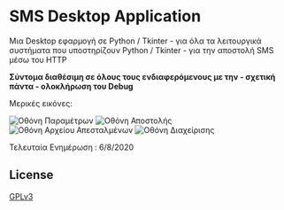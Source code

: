 # SMS Desktop Application

Μια Desktop εφαρμογή σε Python / Tkinter - για όλα τα λειτουργικά συστήματα που υποστηρίζουν Python / Tkinter - για την αποστολή SMS μέσω του HTTP

**Σύντομα διαθέσιμη σε όλους τους ενδιαφερόμενους με την  - σχετική πάντα - ολοκλήρωση του Debug**    

Μερικές εικόνες:

![Οθόνη Παραμέτρων](http://users.sch.gr/chertour/sms_desktop/Screen1.png)
![Οθόνη Αποστολής](http://users.sch.gr/chertour/sms_desktop/Screen2.png)
![Οθόνη Αρχείου Απεσταλμένων](http://users.sch.gr/chertour/sms_desktop/Screen4.png)
![Οθόνη Διαχείρισης](http://users.sch.gr/chertour/sms_desktop/Screen5.png)



Τελευταία Ενημέρωση : 6/8/2020 

## License
[GPLv3](https://choosealicense.com/licenses/gpl-3.0/)
